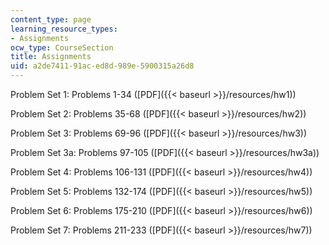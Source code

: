 ```yaml
---
content_type: page
learning_resource_types:
- Assignments
ocw_type: CourseSection
title: Assignments
uid: a2de7411-91ac-ed8d-989e-5900315a26d8
---
```


Problem Set 1: Problems 1-34 ([PDF]({{< baseurl >}}/resources/hw1))

Problem Set 2: Problems 35-68 ([PDF]({{< baseurl >}}/resources/hw2))

Problem Set 3: Problems 69-96 ([PDF]({{< baseurl >}}/resources/hw3))

Problem Set 3a: Problems 97-105 ([PDF]({{< baseurl >}}/resources/hw3a))

Problem Set 4: Problems 106-131 ([PDF]({{< baseurl >}}/resources/hw4))

Problem Set 5: Problems 132-174 ([PDF]({{< baseurl >}}/resources/hw5))

Problem Set 6: Problems 175-210 ([PDF]({{< baseurl >}}/resources/hw6))

Problem Set 7: Problems 211-233 ([PDF]({{< baseurl >}}/resources/hw7))